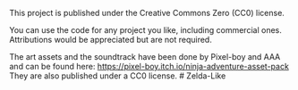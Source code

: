 This project is published under the Creative Commons Zero (CC0) license. 

You can use the code for any project you like, including commercial ones. Attributions would be appreciated but are not required. 

The art assets and the soundtrack have been done by Pixel-boy and AAA and can be found here: https://pixel-boy.itch.io/ninja-adventure-asset-pack
They are also published under a CC0 license. 
#   Z e l d a - L i k e  
 